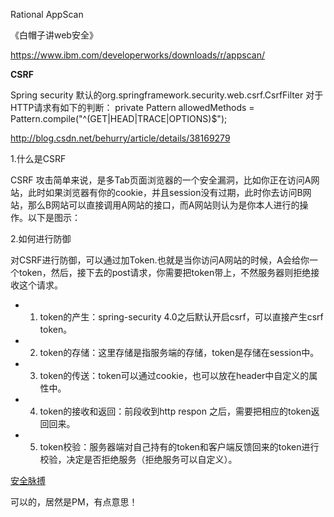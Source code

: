 Rational AppScan

《白帽子讲web安全》



https://www.ibm.com/developerworks/downloads/r/appscan/


**CSRF**

Spring security 默认的org.springframework.security.web.csrf.CsrfFilter 对于HTTP请求有如下的判断：
private Pattern allowedMethods = Pattern.compile("^(GET|HEAD|TRACE|OPTIONS)$");


http://blog.csdn.net/behurry/article/details/38169279

1.什么是CSRF

CSRF 攻击简单来说，是多Tab页面浏览器的一个安全漏洞，比如你正在访问A网站，此时如果浏览器有你的cookie，并且session没有过期，此时你去访问B网站，那么B网站可以直接调用A网站的接口，而A网站则认为是你本人进行的操作。以下是图示：

2.如何进行防御

对CSRF进行防御，可以通过加Token.也就是当你访问A网站的时候，A会给你一个token，然后，接下去的post请求，你需要把token带上，不然服务器则拒绝接收这个请求。 
- 1. token的产生：spring-security 4.0之后默认开启csrf，可以直接产生csrf token。 
- 2. token的存储：这里存储是指服务端的存储，token是存储在session中。 
- 3. token的传送：token可以通过cookie，也可以放在header中自定义的属性中。 
- 4. token的接收和返回：前段收到http respon 之后，需要把相应的token返回回来。 
- 5. token校验：服务器端对自己持有的token和客户端反馈回来的token进行校验，决定是否拒绝服务（拒绝服务可以自定义）。




[安全脉搏](https://www.secpulse.com/archives/tag/ssrf)

可以的，居然是PM，有点意思！





